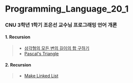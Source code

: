 # Programming_Language_20_1

### CNU 3학년 1학기 조은선 교수님 프로그래밍 언어 개론

#### 1. Recursion
> * [삼각형의 모든 변의 길이의 합 구하기](https://github.com/Limm-jk/Programming_Language_20_1/blob/master/PL_01_Recursion_01/src/Recursion01/Recursion01.java)
> * [Pascal's Triangle](https://github.com/Limm-jk/Programming_Language_20_1/blob/master/PL_01_Recursion_01/src/Recursion01/Recursion02.java)

#### 2. Recursion
> * [Make Linked List](https://github.com/Limm-jk/Programming_Language_20_1/blob/master/PL_01_Recursion_02/src/RecursionLinkedList.java)
